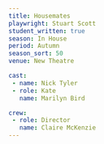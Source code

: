 ```yaml
---
title: Housemates
playwright: Stuart Scott
student_written: true
season: In House
period: Autumn
season_sort: 50
venue: New Theatre

cast:
 - name: Nick Tyler
 - role: Kate
   name: Marilyn Bird

crew:
 - role: Director
   name: Claire McKenzie
---
```




